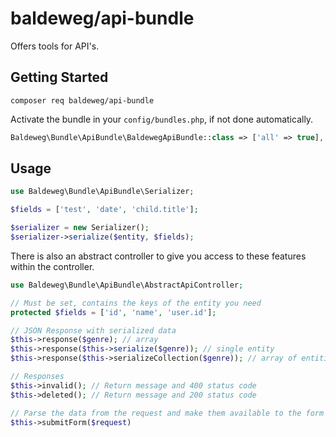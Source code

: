 # baldeweg/api-bundle

Offers tools for API's.

## Getting Started

```shell
composer req baldeweg/api-bundle
```

Activate the bundle in your `config/bundles.php`, if not done automatically.

```php
Baldeweg\Bundle\ApiBundle\BaldewegApiBundle::class => ['all' => true],
```

## Usage

```php
use Baldeweg\Bundle\ApiBundle\Serializer;

$fields = ['test', 'date', 'child.title'];

$serializer = new Serializer();
$serializer->serialize($entity, $fields);
```

There is also an abstract controller to give you access to these features within the controller.

```php
use Baldeweg\Bundle\ApiBundle\AbstractApiController;

// Must be set, contains the keys of the entity you need
protected $fields = ['id', 'name', 'user.id'];

// JSON Response with serialized data
$this->response($genre); // array
$this->response($this->serialize($genre)); // single entity
$this->response($this->serializeCollection($genre)); // array of entities

// Responses
$this->invalid(); // Return message and 400 status code
$this->deleted(); // Return message and 200 status code

// Parse the data from the request and make them available to the form
$this->submitForm($request)
```
